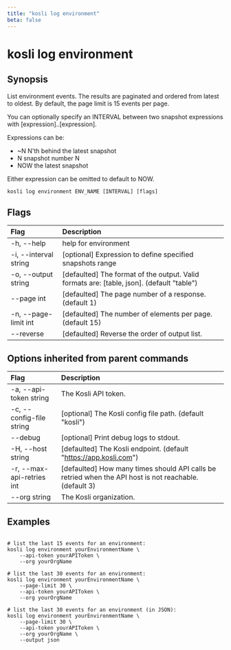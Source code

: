 ```yaml
---
title: "kosli log environment"
beta: false
---
```


# kosli log environment

## Synopsis

List environment events.
The results are paginated and ordered from latest to oldest.
By default, the page limit is 15 events per page.

You can optionally specify an INTERVAL between two snapshot expressions with [expression]..[expression]. 

Expressions can be:
* ~N   N'th behind the latest snapshot  
* N    snapshot number N  
* NOW  the latest snapshot  

Either expression can be omitted to default to NOW.


```shell
kosli log environment ENV_NAME [INTERVAL] [flags]
```

## Flags
| Flag | Description |
| :--- | :--- |
|    -h, --help  |  help for environment  |
|    -i, --interval string  |  [optional] Expression to define specified snapshots range  |
|    -o, --output string  |  [defaulted] The format of the output. Valid formats are: [table, json]. (default "table")  |
|        --page int  |  [defaulted] The page number of a response. (default 1)  |
|    -n, --page-limit int  |  [defaulted] The number of elements per page. (default 15)  |
|        --reverse  |  [defaulted] Reverse the order of output list.  |


## Options inherited from parent commands
| Flag | Description |
| :--- | :--- |
|    -a, --api-token string  |  The Kosli API token.  |
|    -c, --config-file string  |  [optional] The Kosli config file path. (default "kosli")  |
|        --debug  |  [optional] Print debug logs to stdout.  |
|    -H, --host string  |  [defaulted] The Kosli endpoint. (default "https://app.kosli.com")  |
|    -r, --max-api-retries int  |  [defaulted] How many times should API calls be retried when the API host is not reachable. (default 3)  |
|        --org string  |  The Kosli organization.  |


## Examples

```shell

# list the last 15 events for an environment:
kosli log environment yourEnvironmentName \
	--api-token yourAPIToken \
	--org yourOrgName

# list the last 30 events for an environment:
kosli log environment yourEnvironmentName \
	--page-limit 30 \
	--api-token yourAPIToken \
	--org yourOrgName

# list the last 30 events for an environment (in JSON):
kosli log environment yourEnvironmentName \
	--page-limit 30 \
	--api-token yourAPIToken \
	--org yourOrgName \
	--output json

```

